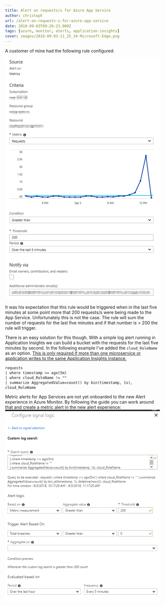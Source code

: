 ```yaml
---
title: Alert on requests/s for Azure App Service
author: christoph
url: /alert-on-requests-s-for-azure-app-service
date: 2018-09-03T09:26:23.000Z
tags: [azure, monitor, alerts, application-insights]
cover: images/2018-09-03-11_25_34-Microsoft-Edge.png
---
```


A customer of mine had the following rule configured:

![Alert configuration](images/image-3.png)

It was his expectation that this rule would be triggered when in the last five minutes at some point more that 200 requests/s were being made to the App Service. Unfortunately this is not the case. The rule will sum the number of requests for the last five minutes and if that number is > 200 the rule will trigger.

There is an easy solution for this though. With a simple log alert running in Application Insights we can build a bucket with the requests for the last five minutes by second. In the following example I've added the `cloud_RoleName` as an option. [This is only required if more than one microservice or application writes to the same Application Insights instance.](https://docs.microsoft.com/en-us/azure/application-insights/app-insights-monitor-multi-role-apps#use-cloudrolename-to-separate-components)

```
requests
| where timestamp >= ago(5m)
| where cloud_RoleName != "" 
| summarize AggregatedValue=count() by bin(timestamp, 1s), cloud_RoleName
```

Metric alerts for App Services are not yet onboarded to the new Alert experience in Azure Monitor. By following the guide you can work around that and create a metric alert in the new alert experience:
![Metric alert against Application Insights data](images/image.png)
